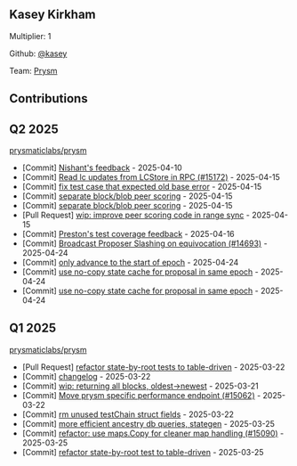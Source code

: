 
## Kasey Kirkham
Multiplier: 1

Github: [@kasey](https://github.com/kasey)

Team: [Prysm](https://github.com/Prysmaticlabs/Prysm/pulls?q=author%3Akasey)

## Contributions

## Q2 2025


[prysmaticlabs/prysm](https://github.com/prysmaticlabs/prysm)
* [Commit] [Nishant's feedback](https://github.com/OffchainLabs/prysm/commit/7b96c5b23c2df7f36c0afde571b3a0a73a9051e4) - 2025-04-10
* [Commit] [Read lc updates from LCStore in RPC (#15172)](https://github.com/OffchainLabs/prysm/commit/b99399c1f11cb7f94e9b42254f2e8b0bfd2053c5) - 2025-04-15
* [Commit] [fix test case that expected old base error](https://github.com/OffchainLabs/prysm/commit/a64c476b004e3c11a70281785585c06020630471) - 2025-04-15
* [Commit] [separate block/blob peer scoring](https://github.com/OffchainLabs/prysm/commit/1aa5559786eee9e1cc15cfcdb09a141e29b3778b) - 2025-04-15
* [Commit] [separate block/blob peer scoring](https://github.com/OffchainLabs/prysm/commit/d85f05346ed6b543e1c9d8a1383d4c592b3b6c0b) - 2025-04-15
* [Pull Request] [wip: improve peer scoring code in range sync](https://github.com/OffchainLabs/prysm/pull/15173) - 2025-04-15
* [Commit] [Preston's test coverage feedback](https://github.com/OffchainLabs/prysm/commit/bfe0120ca8d39ba70ec52208a85e8a76446d9c24) - 2025-04-16
* [Commit] [Broadcast Proposer Slashing on equivocation (#14693)](https://github.com/OffchainLabs/prysm/commit/7887ebbc4a6b56f1e9c17374214adcf5995b99d7) - 2025-04-24
* [Commit] [only advance to the start of epoch](https://github.com/OffchainLabs/prysm/commit/1b8d886e36ed763fd34849fecc215d58e2b2e9b6) - 2025-04-24
* [Commit] [use no-copy state cache for proposal in same epoch](https://github.com/OffchainLabs/prysm/commit/9182eee2768d9882bb0edd5cc8be4ac415dd6965) - 2025-04-24
* [Commit] [use no-copy state cache for proposal in same epoch](https://github.com/OffchainLabs/prysm/commit/6227c5159d3e8a8c002b282aedb6949b24bdc575) - 2025-04-24
## Q1 2025

[prysmaticlabs/prysm](https://github.com/prysmaticlabs/prysm)
* [Pull Request] [refactor state-by-root tests to table-driven](https://github.com/prysmaticlabs/prysm/pull/15087) - 2025-03-22
* [Commit] [changelog](https://github.com/prysmaticlabs/prysm/commit/799c2d82ad247cf82869376441fd35ea01b10960) - 2025-03-22
* [Commit] [wip: returning all blocks, oldest->newest](https://github.com/prysmaticlabs/prysm/commit/bef1b409ebc4d82e942f3f9732f6b22a78f7b0c0) - 2025-03-21
* [Commit] [Move prysm specific performance endpoint (#15062)](https://github.com/prysmaticlabs/prysm/commit/9d2273c514ef8293ecf10fe1d6695ba5cb0278cc) - 2025-03-22
* [Commit] [rm unused testChain struct fields](https://github.com/prysmaticlabs/prysm/commit/ca936e121a6fd75a968b52b398d5050d986533fa) - 2025-03-22
* [Commit] [more efficient ancestry db queries, stategen](https://github.com/prysmaticlabs/prysm/commit/78a729639e74a8acbd2fa7488a7c2e5cd6545a2a) - 2025-03-25
* [Commit] [refactor: use maps.Copy for cleaner map handling (#15090)](https://github.com/prysmaticlabs/prysm/commit/2b4d8a09ff2abded7b017b0a0d938d3982ff36c8) - 2025-03-25
* [Commit] [refactor state-by-root test to table-driven](https://github.com/prysmaticlabs/prysm/commit/6e2e54d21e3d3f52ff80be90a4e8c1e9e8f8741a) - 2025-03-25
